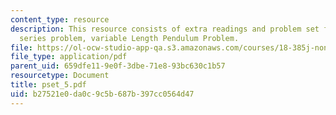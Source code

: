 ```yaml
---
content_type: resource
description: This resource consists of extra readings and problem set for Fourier
  series problem, variable Length Pendulum Problem.
file: https://ol-ocw-studio-app-qa.s3.amazonaws.com/courses/18-385j-nonlinear-dynamics-and-chaos-fall-2004/b27521e0da0c9c5b687b397cc0564d47_pset_5.pdf
file_type: application/pdf
parent_uid: 659dfe11-9e0f-3dbe-71e8-93bc630c1b57
resourcetype: Document
title: pset_5.pdf
uid: b27521e0-da0c-9c5b-687b-397cc0564d47
---
```

